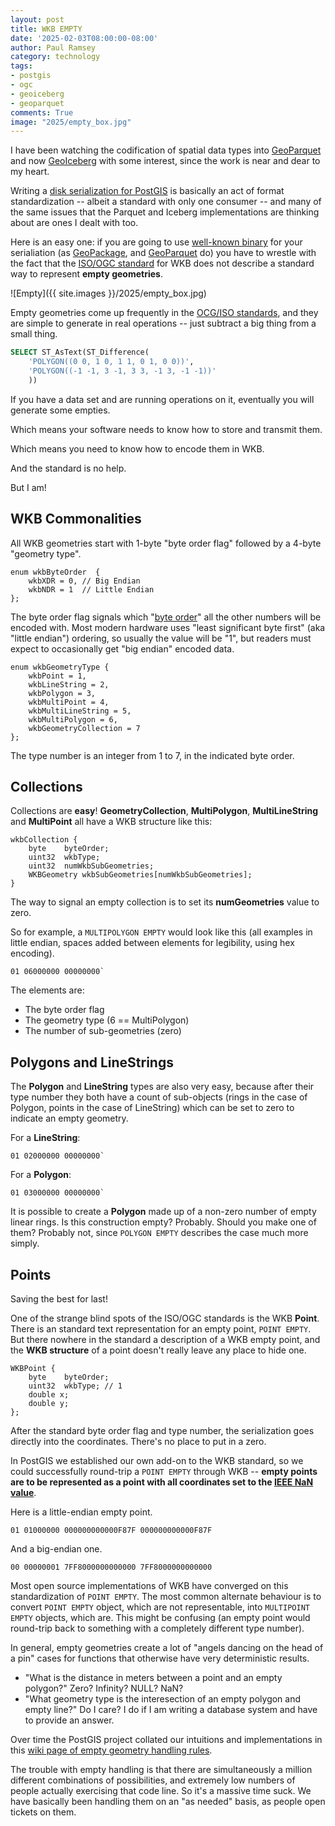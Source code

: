 ```yaml
---
layout: post
title: WKB EMPTY
date: '2025-02-03T08:00:00-08:00'
author: Paul Ramsey
category: technology
tags:
- postgis
- ogc
- geoiceberg
- geoparquet
comments: True
image: "2025/empty_box.jpg"
---
```


I have been watching the codification of spatial data types into [GeoParquet](https://geoparquet.org) and now [GeoIceberg](https://github.com/apache/iceberg/issues/10260) with some interest, since the work is near and dear to my heart. 

Writing a [disk serialization for PostGIS](https://github.com/postgis/postgis/blob/master/liblwgeom/gserialized.txt) is basically an act of format standardization -- albeit a standard with only one consumer -- and many of the same issues that the Parquet and Iceberg implementations are thinking about are ones I dealt with too.

Here is an easy one: if you are going to use [well-known binary](https://libgeos.org/specifications/wkb/) for your serialiation (as [GeoPackage](https://www.geopackage.org), and [GeoParquet](https://geoparquet.org) do) you have to wrestle with the fact that the [ISO/OGC standard](https://github.com/postgis/postgis/blob/master/doc/bnf-wkb.txt) for WKB does not describe a standard way to represent **empty geometries**.

![Empty]({{ site.images }}/2025/empty_box.jpg)

Empty geometries come up frequently in the [OCG/ISO standards](https://www.ogc.org/publications/standard/sfs/), and they are simple to generate in real operations -- just subtract a big thing from a small thing. 

```sql
SELECT ST_AsText(ST_Difference(
	'POLYGON((0 0, 1 0, 1 1, 0 1, 0 0))',
	'POLYGON((-1 -1, 3 -1, 3 3, -1 3, -1 -1))'
	))
```

If you have a data set and are running operations on it, eventually you will generate some empties.

Which means your software needs to know how to store and transmit them.

Which means you need to know how to encode them in WKB.

And the standard is no help.

But I am!

## WKB Commonalities

All WKB geometries start with 1-byte "byte order flag" followed by a 4-byte "geometry type". 

```
enum wkbByteOrder  {
    wkbXDR = 0, // Big Endian
    wkbNDR = 1  // Little Endian
};
```

The byte order flag signals which "[byte order](https://libgeos.org/specifications/wkb/#byte-order)" all the other numbers will be encoded with. Most modern hardware uses "least significant byte first" (aka "little endian") ordering, so usually the value will be "1", but readers must expect to occasionally get "big endian" encoded data.

```
enum wkbGeometryType {
    wkbPoint = 1,
    wkbLineString = 2,
    wkbPolygon = 3,
    wkbMultiPoint = 4,
    wkbMultiLineString = 5,
    wkbMultiPolygon = 6,
    wkbGeometryCollection = 7
};
```
The type number is an integer from 1 to 7, in the indicated byte order.

## Collections

Collections are **easy**! **GeometryCollection**, **MultiPolygon**, **MultiLineString** and **MultiPoint** all have a WKB structure like this:

```
wkbCollection {
    byte    byteOrder;
    uint32  wkbType;
    uint32  numWkbSubGeometries;
    WKBGeometry wkbSubGeometries[numWkbSubGeometries];
}
```

The way to signal an empty collection is to set its **numGeometries** value to zero. 

So for example, a `MULTIPOLYGON EMPTY` would look like this (all examples in little endian, spaces added between elements for legibility, using hex encoding).

```
01 06000000 00000000`
```

The elements are:

* The byte order flag
* The geometry type (6 == MultiPolygon)
* The number of sub-geometries (zero)

## Polygons and LineStrings

The **Polygon** and **LineString** types are also very easy, because after their type number they both have a count of sub-objects (rings in the case of Polygon, points in the case of LineString) which can be set to zero to indicate an empty geometry.

For a **LineString**:

```
01 02000000 00000000`
```

For a **Polygon**:

```
01 03000000 00000000`
```

It is possible to create a **Polygon** made up of a non-zero number of empty linear rings. Is this construction empty? Probably. Should you make one of them? Probably not, since `POLYGON EMPTY` describes the case much more simply.

## Points

Saving the best for last!

One of the strange blind spots of the ISO/OGC standards is the WKB **Point**. There is an standard text representation for an empty point, `POINT EMPTY`. But there nowhere in the standard a description of a WKB empty point, and the **WKB structure** of a point doesn't really leave any place to hide one.

```
WKBPoint {
    byte    byteOrder;
    uint32  wkbType; // 1
    double x;
    double y;
};
```

After the standard byte order flag and type number, the serialization goes directly into the coordinates. There's no place to put in a zero.

In PostGIS we established our own add-on to the WKB standard, so we could successfully round-trip a `POINT EMPTY` through WKB -- **empty points are to be represented as a point with all coordinates set to the [IEEE NaN value](https://en.wikipedia.org/wiki/NaN)**.

Here is a little-endian empty point.

```
01 01000000 000000000000F87F 000000000000F87F
```

And a big-endian one.

```
00 00000001 7FF8000000000000 7FF8000000000000
```

Most open source implementations of WKB have converged on this standardization of `POINT EMPTY`. The most common alternate behaviour is to convert `POINT EMPTY` object, which are not representable, into `MULTIPOINT EMPTY` objects, which are. This might be confusing (an empty point would round-trip back to something with a completely different type number). 

In general, empty geometries create a lot of "angels dancing on the head of a pin" cases for functions that otherwise have very deterministic results. 

* "What is the distance in meters between a point and an empty polygon?" Zero? Infinity? NULL? NaN?
* "What geometry type is the interesection of an empty polygon and empty line?" Do I care? I do if I am writing a database system and have to provide an answer.

Over time the PostGIS project collated our intuitions and implementations in this [wiki page of empty geometry handling rules](https://trac.osgeo.org/postgis/wiki/DevWikiEmptyGeometry). 

The trouble with empty handling is that there are simultaneously a million different combinations of possibilities, and extremely low numbers of people actually exercising that code line. So it's a massive time suck. We have basically been handling them on an "as needed" basis, as people open tickets on them.


